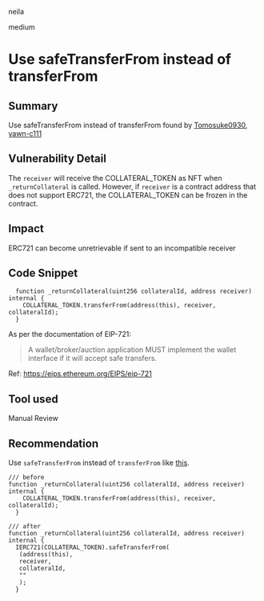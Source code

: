 neila

medium

# Use safeTransferFrom instead of transferFrom

## Summary
Use safeTransferFrom instead of transferFrom
found by [Tomosuke0930](https://github.com/Tomosuke0930), [yawn-c111](https://github.com/yawn-c111)

## Vulnerability Detail
The `receiver` will receive the COLLATERAL_TOKEN as NFT when `_returnCollateral` is called.
However, if `receiver` is a contract address that does not support ERC721, the COLLATERAL_TOKEN can be frozen in the contract.

## Impact
ERC721 can become unretrievable if sent to an incompatible receiver

## Code Snippet
```solidity
  function _returnCollateral(uint256 collateralId, address receiver) internal {
    COLLATERAL_TOKEN.transferFrom(address(this), receiver, collateralId);
  }
```
As per the documentation of EIP-721:
> A wallet/broker/auction application MUST implement the wallet interface if it will accept safe transfers.

Ref: https://eips.ethereum.org/EIPS/eip-721

## Tool used
Manual Review

## Recommendation
Use `safeTransferFrom` instead of `transferFrom` like [this](https://github.com/unchain-dev/2022-10-astaria-UNCHAIN/blob/main/src/AstariaRouter.sol#L581-L586).
```solidity
/// before
function _returnCollateral(uint256 collateralId, address receiver) internal {
    COLLATERAL_TOKEN.transferFrom(address(this), receiver, collateralId);
  }

/// after
function _returnCollateral(uint256 collateralId, address receiver) internal {
  IERC721(COLLATERAL_TOKEN).safeTransferFrom(
   (address(this), 
   receiver,
   collateralId,
   ""
   );
  }
```
